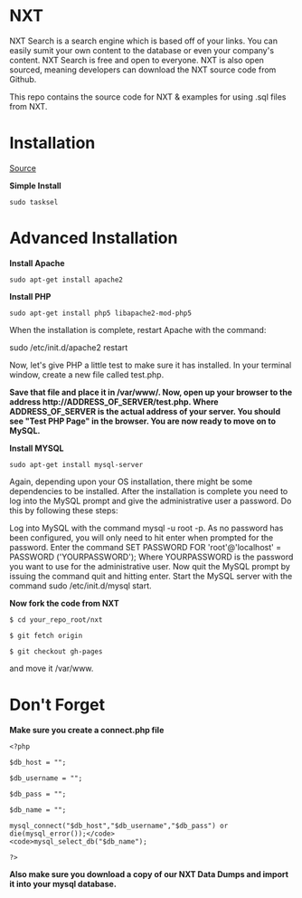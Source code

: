 NXT
===


NXT Search is a search engine which is based off of your links. You can easily sumit your own content to the database or even your company's content. NXT Search is free and open to everyone. NXT is also open sourced, meaning developers can download the NXT source code from Github.


This repo contains the source code for NXT & examples for using .sql files from NXT.

Installation
===

<a target='_blank' href='http://www.linux.com/learn/tutorials/288158-easy-lamp-server-installation'>Source</a>

<b>Simple Install</b>

<code>sudo tasksel</code>

Advanced Installation
===

<b>Install Apache</b>
    
<code>sudo apt-get install apache2</code>

<b>Install PHP</b>

<code>sudo apt-get install php5 libapache2-mod-php5</code>

When the installation is complete, restart Apache with the command:

sudo /etc/init.d/apache2 restart

Now, let's give PHP a little test to make sure it has installed. In your terminal window, create a new file called test.php.

<b>Save that file and place it in /var/www/. Now, open up your browser to the address http://ADDRESS_OF_SERVER/test.php. Where ADDRESS_OF_SERVER is the actual address of your server. You should see "Test PHP Page" in the browser. You are now ready to move on to MySQL.</b>

<b>Install MYSQL</b>

<code>sudo apt-get install mysql-server</code>

Again, depending upon your OS installation, there might be some dependencies to be installed. After the installation is complete you need to log into the MySQL prompt and give the administrative user a password. Do this by following these steps:

Log into MySQL with the command mysql -u root -p.
As no password has been configured, you will only need to hit enter when prompted for the password.
Enter the command SET PASSWORD FOR 'root'@'localhost' = PASSWORD ('YOURPASSWORD'); Where YOURPASSWORD is the password you want to use for the administrative user.
Now quit the MySQL prompt by issuing the command quit and hitting enter.
Start the MySQL server with the command sudo /etc/init.d/mysql start.

<b>Now fork the code from NXT</b>

<code>$ cd your_repo_root/nxt</code>

<code>$ git fetch origin</code>

<code>$ git checkout gh-pages</code>

and move it /var/www.

Don't Forget
===

<b>Make sure you create a connect.php file</b>

<code><?php</code>

<code>$db_host = "";</code>

<code>$db_username = ""; </code>

<code>$db_pass = "";</code>

<code>$db_name = "";</code>



<code>mysql_connect("$db_host","$db_username","$db_pass") or die(mysql_error());</code>
<code>mysql_select_db("$db_name");</code>


<code>?></code>

<b>Also make sure you download a copy of our NXT Data Dumps and import it into your mysql database.</b>
</code>
